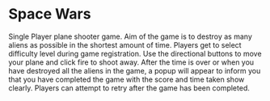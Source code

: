 # Space Wars

Single Player plane shooter game. Aim of the game is to destroy as many aliens as possible in the shortest amount of time. Players get to select difficulty level during game registration. Use the directional buttons to move your plane and click fire to shoot away. After the time is over or when you have destroyed all the aliens in the game, a popup will appear to inform you that you have completed the game with the score and time taken show clearly. Players can attempt to retry after the game has been completed.
